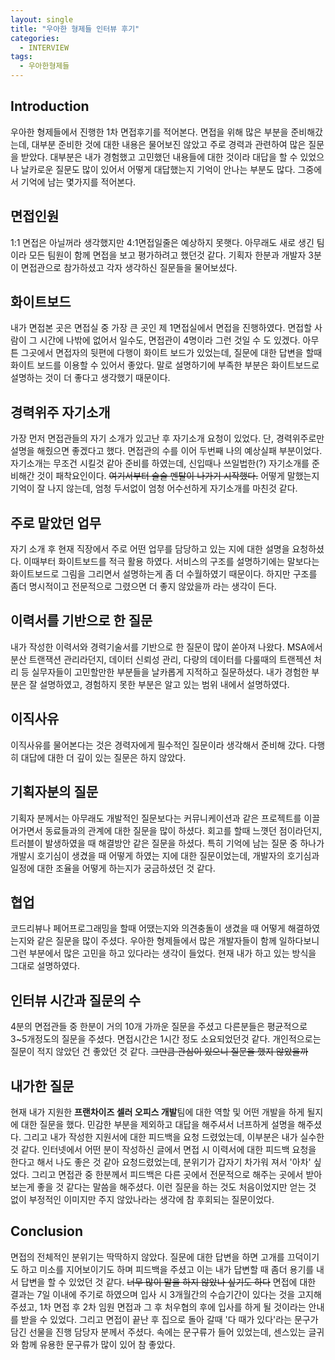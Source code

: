 ```yaml
---
layout: single
title: "우아한 형제들 인터뷰 후기"
categories:
  - INTERVIEW
tags:
  - 우아한형제들
---
```


## Introduction

우아한 형제들에서 진행한 1차 면접후기를 적어본다. 면접을 위해 많은 부분을 준비해갔는데, 대부분 준비한 것에 대한 내용은 물어보진 않았고 주로 경력과 관련하여 많은 질문을 받았다. 대부분은 내가 경험했고 고민했던 내용들에 대한 것이라 대답을 할 수 있었으나 날카로운 질문도 많이 있어서 어떻게 대답했는지 기억이 안나는 부분도 많다. 그중에서 기억에 남는 몇가지를 적어본다.

## 면접인원

1:1 면접은 아닐꺼라 생각했지만 4:1면접일줄은 예상하지 못햇다. 아무래도 새로 생긴 팀이라 모든 팀원이 함께 면접을 보고 평가하려고 했던것 같다. 기획자 한분과 개발자 3분이 면접관으로 참가하셨고 각자 생각하신 질문들을 물어보셨다.

## 화이트보드

내가 면접본 곳은 면접실 중 가장 큰 곳인 제 1면접실에서 면접을 진행하였다. 면접할 사람이 그 시간에 나밖에 없어서 일수도, 면접관이 4명이라 그런 것일 수 도 있겠다. 아무튼 그곳에서 면접자의 뒷편에 다행이 화이트 보드가 있었는데, 질문에 대한 답변을 할때 화이트 보드를 이용할 수 있어서 좋았다. 말로 설명하기에 부족한 부분은 화이트보드로 설명하는 것이 더 좋다고 생각했기 때문이다.

## 경력위주 자기소개

가장 먼저 면접관들의 자기 소개가 있고난 후 자기소개 요청이 있었다. 단, 경력위주로만 설명을 해줬으면 좋겠다고 했다. 면접관의 수를 이어 두번째 나의 예상실패 부분이었다. 자기소개는 무조건 시킬것 같아 준비를 하였는데, 신입때나 쓰일법한(?) 자기소개를 준비해간 것이 패착요인이다. ~~여기서부터 슬슬 멘탈이 나가기 시작했다.~~ 어떻게 말했는지 기억이 잘 나지 않는데, 엄청 두서없이 엄청 어수선하게 자기소개를 마친것 같다.

## 주로 맡았던 업무

자기 소개 후 현재 직장에서 주로 어떤 업무를 담당하고 있는 지에 대한 설명을 요청하셨다. 이때부터 화이트보드를 적극 활용 하였다. 서비스의 구조를 설명하기에는 말보다는 화이트보드로 그림을 그리면서 설명하는게 좀 더 수월하였기 때문이다. 하지만 구조를 좀더 명시적이고 전문적으로 그렸으면 더 좋지 않았을까 라는 생각이 든다.

## 이력서를 기반으로 한 질문

내가 작성한 이력서와 경력기술서를 기반으로 한 질문이 많이 쏟아져 나왔다. MSA에서 분산 트랜잭션 관리라던지, 데이터 신뢰성 관리, 다량의 데이터를 다룰때의 트랜젝션 처리 등 실무자들이 고민할만한 부분들을 날카롭게 지적하고 질문하셨다. 내가 경험한 부분은 잘 설명하였고, 경험하지 못한 부분은 알고 있는 범위 내에서 설명하였다.

## 이직사유

이직사유를 물어본다는 것은 경력자에게 필수적인 질문이라 생각해서 준비해 갔다. 다행히 대답에 대한 더 깊이 있는 질문은 하지 않았다.

## 기획자분의 질문

기획자 분께서는 아무래도 개발적인 질문보다는 커뮤니케이션과 같은 프로젝트를 이끌어가면서 동료들과의 관계에 대한 질문을 많이 하셨다. 회고를 할때 느꼇던 점이라던지, 트러블이 발생하였을 때 해결방안 같은 질문을 하셨다. 특히 기억에 남는 질문 중 하나가 개발시 호기심이 생겼을 때 어떻게 하였는 지에 대한 질문이었는데, 개발자의 호기심과 일정에 대한 조율을 어떻게 하는지가 궁금하셨던 것 같다.

## 협업

코드리뷰나 페어프로그래밍을 할때 어땠는지와 의견충돌이 생겼을 때 어떻게 해결하였는지와 같은 질문을 많이 주셨다. 우아한 형제들에서 많은 개발자들이 함께 일하다보니 그런 부분에서 많은 고민을 하고 있다라는 생각이 들었다. 현재 내가 하고 있는 방식을 그대로 설명하였다.

## 인터뷰 시간과 질문의 수

4분의 면접관들 중 한분이 거의 10개 가까운 질문을 주셨고 다른분들은 평균적으로 3~5개정도의 질문을 주셨다. 면접시간은 1시간 정도 소요되었던것 같다. 개인적으로는 질문이 적지 않았던 건 좋았던 것 같다. ~~그만큼 관심이 있으니 질문을 했지 않았을까~~

## 내가한 질문

현재 내가 지원한 **프랜차이즈 셀러 오피스 개발**팀에 대한 역할 및 어떤 개발을 하게 될지에 대한 질문을 했다. 민감한 부분을 제외하고 대답을 해주셔서 너프하게 설명을 해주셨다. 그리고 내가 작성한 지원서에 대한 피드백을 요청 드렸었는데, 이부분은 내가 실수한것 같다. 인터넷에서 어떤 분이 작성하신 글에서 면접 시 이력서에 대한 피드백 요청을 한다고 해서 나도 좋은 것 같아 요청드렸었는데, 분위기가 갑자기 차가워 져서 '아차' 싶었다. 그리고 면접관 중 한분께서 피드백은 다른 곳에서 전문적으로 해주는 곳에서 받아보는게 좋을 것 같다는 말씀을 해주셨다. 이런 질문을 하는 것도 처음이었지만 얻는 것 없이 부정적인 이미지만 주지 않았나라는 생각에 참 후회되는 질문이었다.

## Conclusion

면접의 전체적인 분위기는 딱딱하지 않았다. 질문에 대한 답변을 하면 고개를 끄덕이기도 하고 미소를 지어보이기도 하며 피드백을 주셨고 이는 내가 답변할 때 좀더 용기를 내서 답변을 할 수 있었던 것 같다. ~~너무 많이 말을 하지 않았나 싶기도 하다~~
면접에 대한 결과는 7일 이내에 주기로 하였으며 입사 시 3개월간의 수습기간이 있다는 것을 고지해 주셨고, 1차 면접 후 2차 임원 면접과 그 후 처우협의 후에 입사를 하게 될 것이라는 안내를 받을 수 있었다.
그리고 면접이 끝난 후 집으로 돌아 갈때 '다 때가 있다'라는 문구가 담긴 선물을 진행 담당자 분께서 주셨다. 속에는 문구류가 들어 있었는데, 센스있는 글귀와 함께 유용한 문구류가 많이 있어 참 좋았다.
